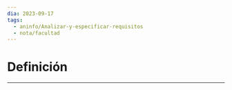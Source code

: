 ```yaml
---
dia: 2023-09-17
tags:
  - aninfo/Analizar-y-especificar-requisitos
  - nota/facultad
---
```

# Definición
---
